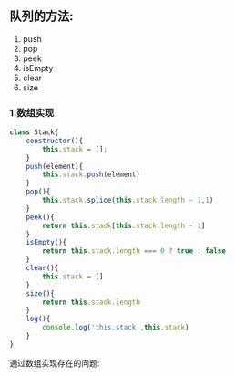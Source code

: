 ## 队列的方法:
1. push
2. pop
3. peek
4. isEmpty
5. clear
6. size

### 1.数组实现

```js
class Stack{
    constructor(){
        this.stack = [];
    }
    push(element){
        this.stack.push(element)
    }
    pop(){
        this.stack.splice(this.stack.length - 1,1)
    }
    peek(){
        return this.stack[this.stack.length - 1]
    }
    isEmpty(){
        return this.stack.length === 0 ? true : false
    }
    clear(){
        this.stack = []
    }
    size(){
        return this.stack.length
    }
    log(){
        console.log('this.stack',this.stack)
    }
}
```

通过数组实现存在的问题:
